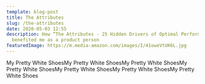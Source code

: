 ```yaml
---
template: blog-post
title: The Attributes
slug: /the-attributes
date: 2020-05-03 12:55
description: How “The Attributes - 25 Hidden Drivers of Optimal Performance” has
  benefited me as a product person
featuredImage: https://m.media-amazon.com/images/I/41oweVtUK6L.jpg
---
```


My Pretty White ShoesMy Pretty White ShoesMy Pretty White ShoesMy Pretty White ShoesMy Pretty White ShoesMy Pretty White ShoesMy Pretty White Shoes
